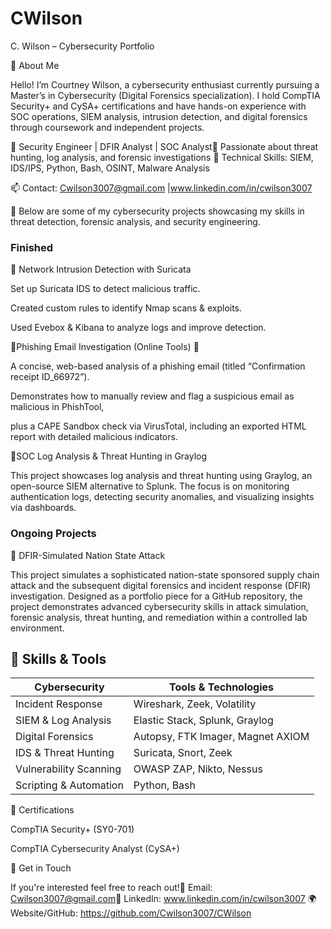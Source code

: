 # CWilson
C. Wilson – Cybersecurity Portfolio



👋 About Me

Hello! I’m Courtney Wilson, a cybersecurity enthusiast currently pursuing a Master’s in Cybersecurity (Digital Forensics specialization). I hold CompTIA Security+ and CySA+ certifications and have hands-on experience with SOC operations, SIEM analysis, intrusion detection, and digital forensics through coursework and independent projects.

🔹 Security Engineer | DFIR Analyst | SOC Analyst🔹 Passionate about threat hunting, log analysis, and forensic investigations
🔹 Technical Skills: SIEM, IDS/IPS, Python, Bash, OSINT, Malware Analysis

📫 Contact: Cwilson3007@gmail.com  |www.linkedin.com/in/cwilson3007 


🚀 Below are some of my cybersecurity projects showcasing my skills in threat detection, forensic analysis, and security engineering.

### Finished
🔹 Network Intrusion Detection with Suricata

Set up Suricata IDS to detect malicious traffic.

Created custom rules to identify Nmap scans & exploits.

Used Evebox & Kibana to analyze logs and improve detection.

🔹Phishing Email Investigation (Online Tools) 🔎

A concise, web-based analysis of a phishing email (titled “Confirmation receipt ID_66972”).

Demonstrates how to manually review and flag a suspicious email as malicious in PhishTool, 

plus a CAPE Sandbox check via VirusTotal, including an exported HTML report with detailed malicious indicators.

🔹SOC Log Analysis & Threat Hunting in Graylog

This project showcases log analysis and threat hunting using Graylog, an open-source SIEM alternative to Splunk. 
The focus is on monitoring authentication logs, detecting security anomalies, 
and visualizing insights via dashboards.

### Ongoing Projects

🔹 DFIR-Simulated Nation State Attack

This project simulates a sophisticated nation-state sponsored supply chain attack and the subsequent digital forensics 
and incident response (DFIR) investigation. Designed as a portfolio piece for a GitHub repository, the project demonstrates 
advanced cybersecurity skills in attack simulation, forensic analysis, threat hunting, and remediation within a controlled lab environment.

## **🔧 Skills & Tools**

| **Cybersecurity**        | **Tools & Technologies**          |
| ------------------------ | --------------------------------- |
| Incident Response        | Wireshark, Zeek, Volatility       |
| SIEM & Log Analysis      | Elastic Stack, Splunk, Graylog    |
| Digital Forensics        | Autopsy, FTK Imager, Magnet AXIOM |
| IDS & Threat Hunting     | Suricata, Snort, Zeek             |
| Vulnerability Scanning   | OWASP ZAP, Nikto, Nessus          |
| Scripting & Automation   | Python, Bash                      |



📜 Certifications

CompTIA Security+ (SY0-701)

CompTIA Cybersecurity Analyst (CySA+)


📩 Get in Touch

If you're interested feel free to reach out!📧 Email: Cwilson3007@gmail.com🔗 LinkedIn: www.linkedin.com/in/cwilson3007 🌍 Website/GitHub: https://github.com/Cwilson3007/CWilson
